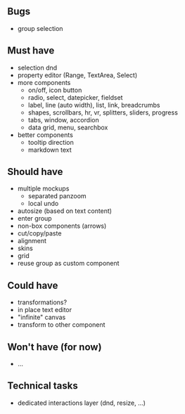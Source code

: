 ## Bugs
 - group selection

## Must have
 - selection dnd
 - property editor (Range, TextArea, Select)
 - more components
   - on/off, icon button
   - radio, select, datepicker, fieldset
   - label, line (auto width), list, link, breadcrumbs
   - shapes, scrollbars, hr, vr, splitters, sliders, progress
   - tabs, window, accordion
   - data grid, menu, searchbox
 - better components
   - tooltip direction
   - markdown text

## Should have
 - multiple mockups
   - separated panzoom
   - local undo
 - autosize (based on text content)
 - enter group
 - non-box components (arrows)
 - cut/copy/paste
 - alignment
 - skins
 - grid
 - reuse group as custom component

## Could have
 - transformations?
 - in place text editor
 - "infinite" canvas
 - transform to other component

## Won't have (for now)
 - …

## Technical tasks
 - dedicated interactions layer (dnd, resize, ...)
